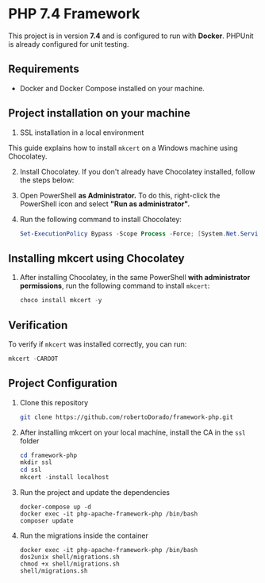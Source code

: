 # PHP 7.4 Framework

This project is in version **7.4** and is configured to run with **Docker**. PHPUnit is already configured for unit testing.

## Requirements

- Docker and Docker Compose installed on your machine.

## Project installation on your machine

1. SSL installation in a local environment

This guide explains how to install `mkcert` on a Windows machine using Chocolatey.

2. Install Chocolatey. If you don't already have Chocolatey installed, follow the steps below:

3. Open PowerShell **as Administrator.** To do this, right-click the PowerShell icon and select **"Run as administrator".**

4. Run the following command to install Chocolatey:

    ```powershell
    Set-ExecutionPolicy Bypass -Scope Process -Force; [System.Net.ServicePointManager]::SecurityProtocol = [System.Net.ServicePointManager]::SecurityProtocol -bor 3072; iex ((New-Object System.Net.WebClient).DownloadString('https://community.chocolatey.org/install.ps1'))
    ```

## Installing mkcert using Chocolatey

1. After installing Chocolatey, in the same PowerShell **with administrator permissions**, run the following command to install `mkcert`:

    ```powershell
    choco install mkcert -y
    ```

## Verification

To verify if `mkcert` was installed correctly, you can run:

   ```powershell
   mkcert -CAROOT
   ```

## Project Configuration

1. Clone this repository

   ```bash
   git clone https://github.com/robertoDorado/framework-php.git
   ```

2. After installing mkcert on your local machine, install the CA in the `ssl` folder

   ```powershell
   cd framework-php
   mkdir ssl
   cd ssl
   mkcert -install localhost
   ```

3. Run the project and update the dependencies

   ```docker
   docker-compose up -d
   docker exec -it php-apache-framework-php /bin/bash
   composer update
   ```

4. Run the migrations inside the container

   ```docker
   docker exec -it php-apache-framework-php /bin/bash
   dos2unix shell/migrations.sh
   chmod +x shell/migrations.sh
   shell/migrations.sh